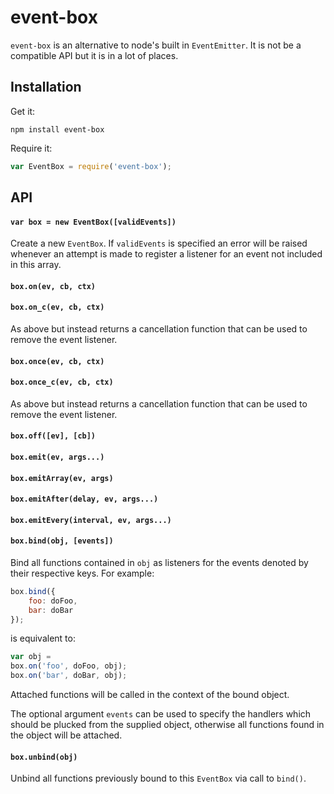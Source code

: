 # event-box

`event-box` is an alternative to node's built in `EventEmitter`. It is not be a compatible API but it is in a lot of places.

## Installation

Get it:

```shell
npm install event-box
```

Require it:

```javascript
var EventBox = require('event-box');
```

## API

#### `var box = new EventBox([validEvents])`

Create a new `EventBox`. If `validEvents` is specified an error will be raised whenever an attempt is made to register a listener for an event not included in this array.

#### `box.on(ev, cb, ctx)`

#### `box.on_c(ev, cb, ctx)`

As above but instead returns a cancellation function that can be used to remove the event listener.

#### `box.once(ev, cb, ctx)`

#### `box.once_c(ev, cb, ctx)`

As above but instead returns a cancellation function that can be used to remove the event listener.

#### `box.off([ev], [cb])`

#### `box.emit(ev, args...)`

#### `box.emitArray(ev, args)`

#### `box.emitAfter(delay, ev, args...)`

#### `box.emitEvery(interval, ev, args...)`

#### `box.bind(obj, [events])`

Bind all functions contained in `obj` as listeners for the events denoted by their respective keys. For example:

```javascript
box.bind({
	foo: doFoo,
	bar: doBar
});
```

is equivalent to:

```javascript
var obj = 
box.on('foo', doFoo, obj);
box.on('bar', doBar, obj);
```

Attached functions will be called in the context of the bound object.

The optional argument `events` can be used to specify the handlers which should be plucked from the supplied object, otherwise all functions found in the object will be attached.

#### `box.unbind(obj)`

Unbind all functions previously bound to this `EventBox` via call to `bind()`.
